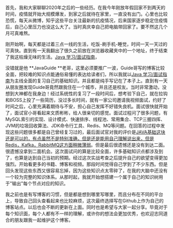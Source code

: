 ​		首先，我和大家聊聊2020年之后的一些经历。在我今年刚放年假回家不到两天的时间，疫情就开始大规模爆发，到家之后就待在家里，一直没有出门。心里也比较恐慌，每天从微博，知乎这些平台关注最新的抗疫情况，后来国家逐步稳定住疫情后，自己心里压力也没这么大了。当时真庆幸自己把电脑带回家了。要不然这几个月可真难熬。

​		刚开始啊，每天都是过着三点一线的生活，吃饭-刷手机-睡觉，时间一天一天过的可真快。直到有一天我翻出了很久之前放在浏览器收藏夹中的一个地址，终于结束了我这枯燥无味的生活。[Java 学习/面试指南]( https://snailclimb.gitee.io/javaguide/#/?id=java )，

没错就是他 **JavaGuide **老哥，这里必须要推广一波，Guide哥写的博客比较全面，把较难的知识点能通俗易懂的表达给读者们，所以我就以[Java 学习/面试指南]( https://snailclimb.gitee.io/javaguide/#/?id=java )为主线全面的复习自己的基础知识。并且都是纯手写记在了本子上。直到有一天从朋友圈发现Guide哥竟然跟我住在一个城市，并且还是校友。当时非常激动，没想到大神都在我身边！经过系统性的复习了一段时间后，想考验下自己，就在拉钩和BOSS上投了一些简历，没过多长时间，就有一家公司邀请我视频面试，约好了时间之后，心里充满着期待与不安，担心自己发挥不好错失良机。面试很快就开始了，面试官小哥看起来文质彬彬，给人很亲切的感觉。面试过程问了很多问题，有MySQL索引的实现、设计模式、快速排序、线程池、常用集合、TCP三握四挥、JVM的垃圾回收算法、JDK命令行工具、Redis、MQ等问题。在回答的过程中发现这些问题很多都是自己曾经复习过的，最后面试官对我的评价是[JAVA基础这块还是可以的，有点虽然不是特别准确，但是还是能用自己理解说出来，但是Redis，Kafka，RabbitMQ这方面稍微薄弱](https://github.com/qq1371189713/Builder_Walle/blob/master/files/%E6%87%92%E4%BA%BA%E8%AF%BB%E4%B9%A6%20-%20%E6%88%AA%E5%8F%96.mp3)。但是最后很遗憾还是没有到达二面。
很遗憾没拿到二面机会。这次面试问的算是比较全面，许多基础知识点都涉及到了，也算是达到自己当初的预期。经过这次实战考查之后提升自己的欲望变得更加强烈。开始看更多的书籍、博客和视频。那段时间觉得自己学到了不少东西。但是回头发现这些东西又很容易忘掉，因为这些知识点太零碎了，在我的大脑中还没有一个较为完整的知识体系。从那时起，我就开始想搭建一个属于自己的知识树用于"输出"每个节点对应的知识。

​		我之前也是有写博客的习惯，但是都是想到哪里写哪里，而且分布在不同的平台上，导致自己回头查看起来也比较麻烦，这次最终选择写在Github上作为自己的博客站点。以后也会不断的更新在上面。同时也是希望与大家一起分享。毕竟对于每个知识面，每个人都有不一样的理解，或许你的想法会更加优秀，也欢迎志同道合的朋友跟我一起维护这个博客。